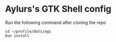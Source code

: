 # Aylurs's GTK Shell config

Run the following command after cloning the repo

```
cd ~/profile/dots/ags
bun install
```
